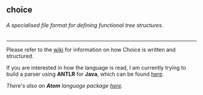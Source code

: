 ## choice
###### _A specialised file format for defining functional tree structures._

---

Please refer to the [wiki](https://github.com/dakodabutnot/choice/wiki) for information on how Choice is written and structured.

If you are interested in how the language is read, I am currently trying to build a parser using **ANTLR** for **Java**, which can be found [here](https://github.com/dakodabutnot/choice-antlr-java).

_There's also an **Atom** language package [here](https://github.com/dakodabutnot/language-choice)._

